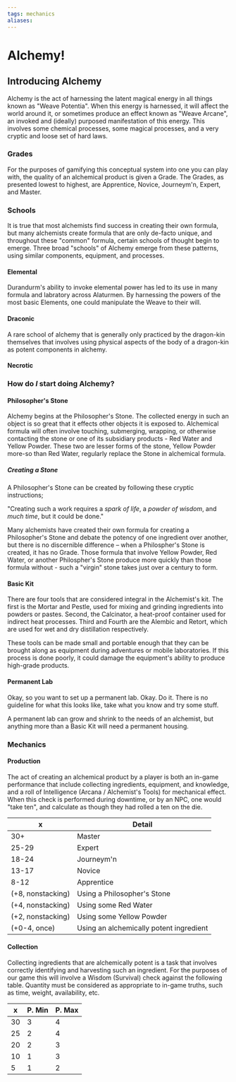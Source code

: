 ```yaml
---
tags: mechanics
aliases:
---
```


# Alchemy!
## Introducing Alchemy
Alchemy is the act of harnessing the latent magical energy in all things known as "Weave Potentia". When this energy is harnessed, it will affect the world around it, or sometimes produce an effect known as "Weave Arcane", an invoked and (ideally) purposed manifestation of this energy. This involves some chemical processes, some magical processes, and a very cryptic and loose set of hard laws.

### Grades
For the purposes of gamifying this conceptual system into one you can play with, the quality of an alchemical product is given a Grade. The Grades, as presented lowest to highest, are Apprentice, Novice, Journeym'n, Expert, and Master. 

### Schools
It is true that most alchemists find success in creating their own formula, but many alchemists create formula that are only de-facto unique, and throughout these "common" formula, certain schools of thought begin to emerge. Three broad "schools" of Alchemy emerge from these patterns, using similar components, equipment, and processes.

#### Elemental
Durandurm's ability to invoke elemental power has led to its use in many formula and labratory across Alaturmen. By harnessing the powers of the most basic Elements, one could manipulate the Weave to their will.

#### Draconic
A rare school of alchemy that is generally only practiced by the dragon-kin themselves that involves using physical aspects of the body of a dragon-kin as potent components in alchemy.

#### Necrotic


### How do *I* start doing Alchemy?
#### Philosopher's Stone
Alchemy begins at the Philosopher's Stone. The collected energy in such an object is so great that it effects other objects it is exposed to. Alchemical formula will often involve touching, submerging, wrapping, or otherwise contacting the stone or one of its subsidiary products - Red Water and Yellow Powder. These two are lesser forms of the stone, Yellow Powder more-so than Red Water, regularly replace the Stone in alchemical formula.

##### Creating a Stone
A Philosopher's Stone can be created by following these cryptic instructions;

"Creating such a work requires a *spark of life*, a *powder of wisdom*, and *much time*, but it could be done."

Many alchemists have created their own formula for creating a Philosopher's Stone and debate the potency of one ingredient over another, but there is no discernible difference – when a Philospher's Stone is created, it has no Grade. Those formula that involve Yellow Powder, Red Water, or another Philospher's Stone produce more quickly than those formula without - such a "virgin" stone takes just over a century to form.

#### Basic Kit
There are four tools that are considered integral in the Alchemist's kit. The first is the Mortar and Pestle, used for mixing and grinding ingredients into powders or pastes. Second, the Calcinator, a heat-proof container used for indirect heat processes. Third and Fourth are the Alembic and Retort, which are used for wet and dry distillation respectively.

These tools can be made small and portable enough that they can be brought along as equipment during adventures or mobile laboratories. If this process is done poorly, it could damage the equipment's ability to produce high-grade products.

#### Permanent Lab
Okay, so you want to set up a permanent lab. Okay. Do it. There is no guideline for what this looks like, take what you know and try some stuff. 

A permanent lab can grow and shrink to the needs of an alchemist, but anything more than a Basic Kit will need a permanent housing.

### Mechanics
#### Production
The act of creating an alchemical product by a player is both an in-game performance that include collecting ingredients, equipment, and knowledge, and a roll of Intelligence (Arcana / Alchemist's Tools) for mechanical effect. When this check is performed during downtime, or by an NPC, one would "take ten", and calculate as though they had rolled a ten on the die.

x | Detail
--- | ---
30+ | Master
25-29| Expert
18-24 | Journeym'n
13-17 | Novice
8-12 | Apprentice
(+8, nonstacking) | Using a Philosopher's Stone
(+4, nonstacking) | Using some Red Water
(+2, nonstacking) | Using some Yellow Powder
(+0-4, once) | Using an alchemically potent ingredient

#### Collection
Collecting ingredients that are alchemically potent is a task that involves correctly identifying and harvesting such an ingredient. For the purposes of our game this will involve a Wisdom (Survival) check against the following table. Quantity must be considered as appropriate to in-game truths, such as time, weight, availability, etc.

x | P. Min | P. Max
--- | --- | ---
30 | 3 | 4 
25  | 2 | 4 
20 | 2 | 3
10 | 1 | 3
5 | 1 | 2